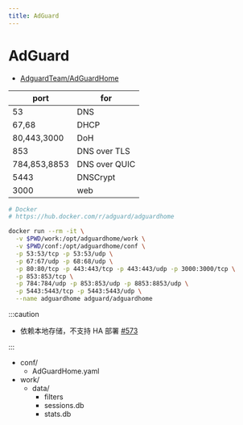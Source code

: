 ```yaml
---
title: AdGuard
---
```


# AdGuard

- [AdguardTeam/AdGuardHome](https://github.com/AdguardTeam/AdGuardHome)

| port         | for           |
| ------------ | ------------- |
| 53           | DNS           |
| 67,68        | DHCP          |
| 80,443,3000  | DoH           |
| 853          | DNS over TLS  |
| 784,853,8853 | DNS over QUIC |
| 5443         | DNSCrypt      |
| 3000         | web           |

```bash
# Docker
# https://hub.docker.com/r/adguard/adguardhome

docker run --rm -it \
  -v $PWD/work:/opt/adguardhome/work \
  -v $PWD/conf:/opt/adguardhome/conf \
  -p 53:53/tcp -p 53:53/udp \
  -p 67:67/udp -p 68:68/udp \
  -p 80:80/tcp -p 443:443/tcp -p 443:443/udp -p 3000:3000/tcp \
  -p 853:853/tcp \
  -p 784:784/udp -p 853:853/udp -p 8853:8853/udp \
  -p 5443:5443/tcp -p 5443:5443/udp \
  --name adguardhome adguard/adguardhome
```

:::caution

- 依赖本地存储，不支持 HA 部署 [#573](https://github.com/AdguardTeam/AdGuardHome/issues/573)

:::

- conf/
  - AdGuardHome.yaml
- work/
  - data/
    - filters
    - sessions.db
    - stats.db
